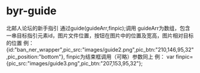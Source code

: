 byr-guide
=========

北邮人论坛的新手指引
通过guide(guideArr,finpic);调用
guideArr为数组，包含一串目标指引元素id，图片文件位置，按钮在图片中的位置及宽高，图片相对目标的位置
例：{id:"ban_ner_wrapper",pic_src:"images/guide2.png",pic_btn:"210,146,95,32",pic_position:"bottom"},
finpic为结束框调用（可略）参数同上
例： var finpic={pic_src:"images/guide3.png",pic_btn:"207,153,95,32"};

